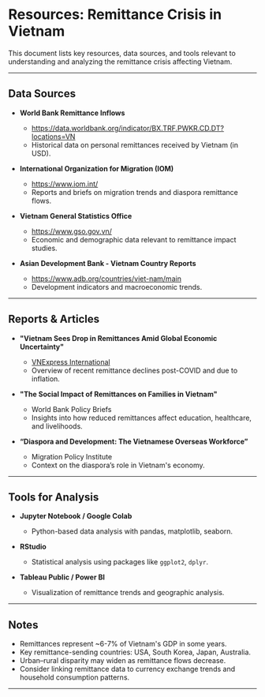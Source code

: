 # Resources: Remittance Crisis in Vietnam

This document lists key resources, data sources, and tools relevant to understanding and analyzing the remittance crisis affecting Vietnam.

---

## Data Sources

- **World Bank Remittance Inflows**
  - https://data.worldbank.org/indicator/BX.TRF.PWKR.CD.DT?locations=VN
  - Historical data on personal remittances received by Vietnam (in USD).

- **International Organization for Migration (IOM)**
  - https://www.iom.int/
  - Reports and briefs on migration trends and diaspora remittance flows.

- **Vietnam General Statistics Office**
  - https://www.gso.gov.vn/
  - Economic and demographic data relevant to remittance impact studies.

- **Asian Development Bank - Vietnam Country Reports**
  - https://www.adb.org/countries/viet-nam/main
  - Development indicators and macroeconomic trends.

---

## Reports & Articles

- **"Vietnam Sees Drop in Remittances Amid Global Economic Uncertainty"**  
  - [VNExpress International](https://e.vnexpress.net/)  
  - Overview of recent remittance declines post-COVID and due to inflation.

- **"The Social Impact of Remittances on Families in Vietnam"**  
  - World Bank Policy Briefs  
  - Insights into how reduced remittances affect education, healthcare, and livelihoods.

- **“Diaspora and Development: The Vietnamese Overseas Workforce”**  
  - Migration Policy Institute  
  - Context on the diaspora’s role in Vietnam's economy.

---

## Tools for Analysis

- **Jupyter Notebook / Google Colab**
  - Python-based data analysis with pandas, matplotlib, seaborn.

- **RStudio**
  - Statistical analysis using packages like `ggplot2`, `dplyr`.

- **Tableau Public / Power BI**
  - Visualization of remittance trends and geographic analysis.

---

## Notes

- Remittances represent ~6-7% of Vietnam's GDP in some years.
- Key remittance-sending countries: USA, South Korea, Japan, Australia.
- Urban–rural disparity may widen as remittance flows decrease.
- Consider linking remittance data to currency exchange trends and household consumption patterns.

---



